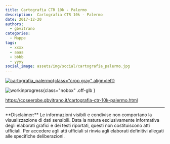 ```yaml
---
title: Cartografia CTR 10k - Palermo
description:  Cartografia CTR 10k - Palermo
date: 2017-12-20
authors:
  - gbvitrano
categories:
  - Mappe
tags:
  - xxxx
  - aaaa
  - bbbb
  - yyyy
social_image: assets/img/social/cartografia_palermo.jpg
--- 
```

<style>.md-typeset code { background-color: #fff0;} 
</style>
[![cartografia_palermo](cartografia_palermo.jpg "Cartografia CTR 10k - Palermo" ){class="crop gray" align=left}](index.md) 

![workinprogress](https://coseerobe.it/assets/img/workinprogress.jpg "Work in progress"){class="nobox" .off-glb }
<!-- more -->

https://coseerobe.gbvitrano.it/cartografia-ctr-10k-palermo.html

<hr>
**Disclaimer:** Le informazioni visibili e condivise non comportano la visualizzazione di dati sensibili. Data la natura esclusivamente informativa degli elaborati grafici e dei testi riportati, questi non costituiscono atti ufficiali. Per accedere agli atti ufficiali si rinvia agli elaborati definitivi allegati alle specifiche deliberazioni.